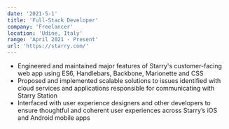 ```yaml
---
date: '2021-5-1'
title: 'Full-Stack Developer'
company: 'Freelancer'
location: 'Udine, Italy'
range: 'April 2021 - Present'
url: 'https://starry.com/'
---
```


- Engineered and maintained major features of Starry's customer-facing web app using ES6, Handlebars, Backbone, Marionette and CSS
- Proposed and implemented scalable solutions to issues identified with cloud services and applications responsible for communicating with Starry Station
- Interfaced with user experience designers and other developers to ensure thoughtful and coherent user experiences across Starry’s iOS and Android mobile apps
